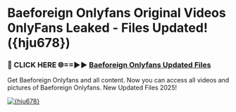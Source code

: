 # Baeforeign Onlyfans Original Videos 0nlyFans Leaked - Files Updated! ({hju678})

<h3>🔴 CLICK HERE 🌐==►► <a href="https://tinyurl.com/ms9xzufz" rel="nofollow">Baeforeign Onlyfans Updated Files</a></h3>

Get Baeforeign Onlyfans and all content. Now you can access all videos and pictures of Baeforeign Onlyfans. New Updated Files 2025!

[![{hju678}](https://i.imgur.com/PQ7UWWw.gif)](https://tinyurl.com/ms9xzufz)